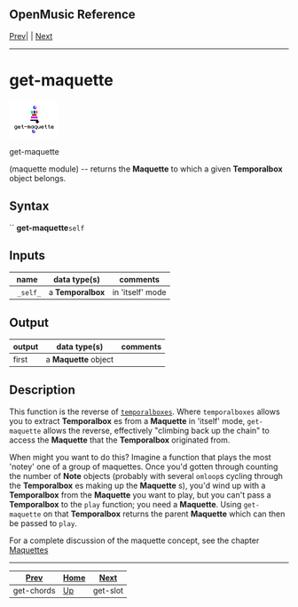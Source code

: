 OpenMusic Reference  
---  
[Prev](get-chords)| | [Next](get-slot)  
  
* * *

# get-maquette

![](figures/functions/maquette/get-maquette.png)

  
  
get-maquette  
  
(maquette module) \-- returns the **Maquette** to which a given
**Temporalbox** object belongs.  

## Syntax

`` **get-maquette**` self `

## Inputs

name| data type(s)| comments  
---|---|---  
` _self_`|  a **Temporalbox**|  in 'itself' mode  
  
## Output

output| data type(s)| comments  
---|---|---  
first| a **Maquette** object|  
  
## Description

This function is the reverse of [`temporalboxes`](temporalboxes). Where
`temporalboxes` allows you to extract **Temporalbox** es from a **Maquette**
in 'itself' mode, `get-maquette` allows the reverse, effectively "climbing
back up the chain" to access the **Maquette** that the **Temporalbox**
originated from.

When might you want to do this? Imagine a function that plays the most 'notey'
one of a group of maquettes. Once you'd gotten through counting the number of
**Note** objects (probably with several `omloop`s cycling through the
**Temporalbox** es making up the **Maquette** s), you'd wind up with a
**Temporalbox** from the **Maquette** you want to play, but you can't pass a
**Temporalbox** to the `play` function; you need a **Maquette**. Using `get-
maquette` on that **Temporalbox** returns the parent **Maquette** which can
then be passed to `play`.

For a complete discussion of the maquette concept, see the chapter
[Maquettes](concepts.maquettes)

* * *

[Prev](get-chords)| [Home](index)| [Next](get-slot)  
---|---|---  
get-chords| [Up](funcref.main)| get-slot


